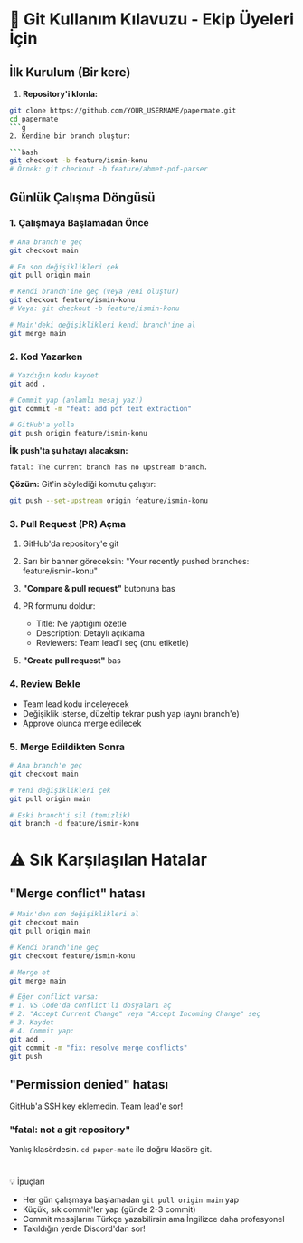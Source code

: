 # 🎯 Git Kullanım Kılavuzu - Ekip Üyeleri İçin

## İlk Kurulum (Bir kere)

1. **Repository'i klonla:**
```bash
git clone https://github.com/YOUR_USERNAME/papermate.git
cd papermate
```g
2. Kendine bir branch oluştur:

```bash
git checkout -b feature/ismin-konu
# Örnek: git checkout -b feature/ahmet-pdf-parser
```
## Günlük Çalışma Döngüsü
### 1. **Çalışmaya Başlamadan Önce**
```bash
# Ana branch'e geç
git checkout main

# En son değişiklikleri çek
git pull origin main

# Kendi branch'ine geç (veya yeni oluştur)
git checkout feature/ismin-konu
# Veya: git checkout -b feature/ismin-konu

# Main'deki değişiklikleri kendi branch'ine al
git merge main
```
### 2. **Kod Yazarken**
```bash
# Yazdığın kodu kaydet
git add .

# Commit yap (anlamlı mesaj yaz!)
git commit -m "feat: add pdf text extraction"

# GitHub'a yolla
git push origin feature/ismin-konu
```
**İlk push'ta şu hatayı alacaksın:**
```
fatal: The current branch has no upstream branch.
```
**Çözüm:** Git'in söylediği komutu çalıştır:

```bash
git push --set-upstream origin feature/ismin-konu
```
### 3. **Pull Request (PR) Açma**
1. GitHub'da repository'e git
2. Sarı bir banner göreceksin: "Your recently pushed branches: feature/ismin-konu"
3. **"Compare & pull request"** butonuna bas
4. PR formunu doldur:

    - Title: Ne yaptığını özetle
    - Description: Detaylı açıklama
    - Reviewers: Team lead'i seç (onu etiketle)


5. **"Create pull request"** bas

### 4. **Review Bekle**

- Team lead kodu inceleyecek
- Değişiklik isterse, düzeltip tekrar push yap (aynı branch'e)
- Approve olunca merge edilecek

### 5. **Merge Edildikten Sonra**
```bash
# Ana branch'e geç
git checkout main

# Yeni değişiklikleri çek
git pull origin main

# Eski branch'i sil (temizlik)
git branch -d feature/ismin-konu
```
# ⚠️ Sık Karşılaşılan Hatalar
## "Merge conflict" hatası
```bash
# Main'den son değişiklikleri al
git checkout main
git pull origin main

# Kendi branch'ine geç
git checkout feature/ismin-konu

# Merge et
git merge main

# Eğer conflict varsa:
# 1. VS Code'da conflict'li dosyaları aç
# 2. "Accept Current Change" veya "Accept Incoming Change" seç
# 3. Kaydet
# 4. Commit yap:
git add .
git commit -m "fix: resolve merge conflicts"
git push
```
## "Permission denied" hatası
GitHub'a SSH key eklemedin. Team lead'e sor!
### "fatal: not a git repository"
Yanlış klasördesin. `cd paper-mate` ile doğru klasöre git.
#
💡 İpuçları

- Her gün çalışmaya başlamadan `git pull origin main` yap
- Küçük, sık commit'ler yap (günde 2-3 commit)
- Commit mesajlarını Türkçe yazabilirsin ama İngilizce daha profesyonel
- Takıldığın yerde Discord'dan sor!


